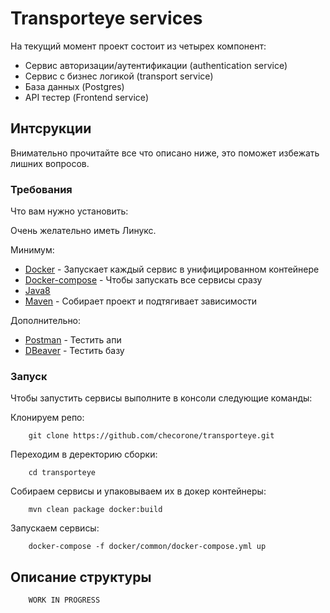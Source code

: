 # Transporteye services 

На текущий момент проект состоит из четырех компонент:
* Сервис авторизации/аутентификации (authentication service)
* Сервис с бизнес логикой (transport service)
* База данных (Postgres)
* API тестер (Frontend service)

## Интсрукции

Внимательно прочитайте все что описано ниже, это поможет избежать лишних вопросов.

### Требования

Что вам нужно установить:

Очень желательно иметь Линукс.

Минимум:
* [Docker](https://www.docker.com/) - Запускает каждый сервис в унифицированном контейнере 
* [Docker-compose](https://docs.docker.com/compose/install/) - Чтобы запускать все сервисы сразу
* [Java8](https://java.com/ru/download/)
* [Maven](https://maven.apache.org/) - Собирает проект и подтягивает зависимости

Дополнительно:
* [Postman](https://www.getpostman.com/) - Тестить апи
* [DBeaver](https://dbeaver.io/) - Тестить базу


### Запуск

Чтобы запустить сервисы выполните в консоли следующие команды:

Клонируем репо:
```
    git clone https://github.com/checorone/transporteye.git
```

Переходим в деректорию сборки:
```
    cd transporteye
```

Собираем сервисы и упаковываем их в докер контейнеры:
```
    mvn clean package docker:build
```

Запускаем сервисы:

```
    docker-compose -f docker/common/docker-compose.yml up
```

## Описание структуры

```
    WORK IN PROGRESS
```